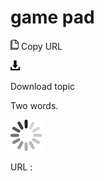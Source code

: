 # game pad

![Copy URL](media/game-pad/Copy.png)
Copy URL

![Download](media/game-pad/Download.png)

Download topic

Two words. 

![In progress](media/game-pad/activity-large.gif)

URL :
